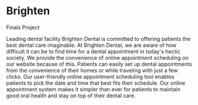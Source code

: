 # Brighten
Finals Project

Leading dental facility Brighten Dental is committed to offering patients the best dental care imaginable. At Brighten Dental, we are aware of how difficult it can be to find time for a dental appointment in today's hectic society. We provide the convenience of online appointment scheduling on our website because of this. Patients can easily set up dental appointments from the convenience of their homes or while traveling with just a few clicks. Our user-friendly online appointment scheduling tool enables patients to pick the date and time that best fits their schedule. Our online appointment system makes it simpler than ever for patients to maintain good oral health and stay on top of their dental care.
